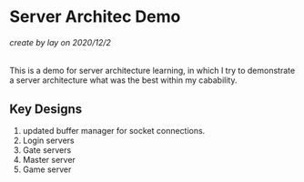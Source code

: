 # Server Architec Demo
###### create by lay on 2020/12/2

This is a demo for server architecture learning, in which I try to demonstrate a server architecture what was the best within my cabability.

## Key Designs
1. updated buffer manager for socket connections.
2. Login servers 
3. Gate servers
4. Master server
5. Game server